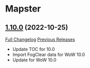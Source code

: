 # Mapster

## [1.10.0](https://github.com/Nevcairiel/Mapster/tree/1.10.0) (2022-10-25)
[Full Changelog](https://github.com/Nevcairiel/Mapster/compare/1.9.8...1.10.0) [Previous Releases](https://github.com/Nevcairiel/Mapster/releases)

- Update TOC for 10.0  
- Import FogClear data for WoW 10.0  
- Update for WoW 10.0  
